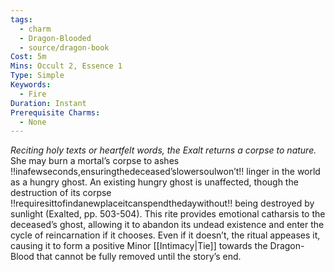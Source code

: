 ```yaml
---
tags:
  - charm
  - Dragon-Blooded
  - source/dragon-book
Cost: 5m
Mins: Occult 2, Essence 1
Type: Simple
Keywords:
  - Fire
Duration: Instant
Prerequisite Charms:
  - None
---
```

*Reciting holy texts or heartfelt words, the Exalt returns a corpse to nature.*
She may burn a mortal’s corpse to ashes !!inafewseconds,ensuringthedeceased’slowersoulwon’t!! linger in the world as a hungry ghost. An existing hungry ghost is unaffected, though the destruction of its corpse !!requiresittofindanewplaceitcanspendthedaywithout!! being destroyed by sunlight (Exalted, pp. 503-504). This rite provides emotional catharsis to the deceased’s ghost, allowing it to abandon its undead existence and enter the cycle of reincarnation if it chooses. Even if it doesn’t, the ritual appeases it, causing it to form a positive Minor [[Intimacy|Tie]] towards the Dragon-Blood that cannot be fully removed until the story’s end.